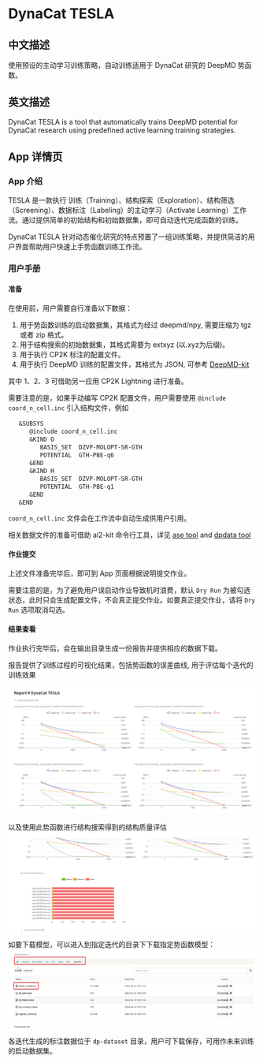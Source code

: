 # DynaCat TESLA

## 中文描述
使用预设的主动学习训练策略，自动训练适用于 DynaCat 研究的 DeepMD 势函数。

## 英文描述
DynaCat TESLA is a tool that automatically trains DeepMD potential for DynaCat research using predefined active learning training strategies.

## App 详情页

### App 介绍
TESLA 是一款执行 训练（Training）、结构探索（Exploration）、结构筛选（Screening）、数据标注（Labeling）的主动学习（Activate Learning）工作流。通过提供简单的初始结构和初始数据集，即可自动迭代完成函数的训练。

DynaCat TESLA 针对动态催化研究的特点预置了一组训练策略，并提供简洁的用户界面帮助用户快速上手势函数训练工作流。

### 用户手册

#### 准备
在使用前，用户需要自行准备以下数据：
1. 用于势函数训练的启动数据集，其格式为经过 deepmd/npy, 需要压缩为 tgz 或者 zip 格式。
2. 用于结构搜索的初始数据集，其格式需要为 extxyz (以.xyz为后缀)。
3. 用于执行 CP2K 标注的配置文件。
4. 用于执行 DeepMD 训练的配置文件，其格式为 JSON, 可参考 [DeepMD-kit](https://docs.deepmodeling.com/projects/deepmd/en/r2/train/index.html)

其中 1、2、3 可借助另一应用 CP2K Lightning 进行准备。

需要注意的是，如果手动编写 CP2K 配置文件，用户需要使用 `@include coord_n_cell.inc` 引入结构文件，例如

```
   &SUBSYS
      @include coord_n_cell.inc
      &KIND O
         BASIS_SET  DZVP-MOLOPT-SR-GTH
         POTENTIAL  GTH-PBE-q6
      &END
      &KIND H
         BASIS_SET  DZVP-MOLOPT-SR-GTH
         POTENTIAL  GTH-PBE-q1
      &END
   &END
```

`coord_n_cell.inc` 文件会在工作流中自动生成供用户引用。

相关数据文件的准备可借助 ai2-kit 命令行工具，详见 [ase tool](https://github.com/chenggroup/ai2-kit/blob/main/doc/manual/ase.md) and [dpdata tool](https://github.com/chenggroup/ai2-kit/blob/main/doc/manual/dpdata.md)


#### 作业提交
上述文件准备完毕后，即可到 App 页面根据说明提交作业。

需要注意的是，为了避免用户误启动作业导致机时浪费，默认 `Dry Run` 为被勾选状态，此时只会生成配置文件，不会真正提交作业。如要真正提交作业，请将 `Dry Run` 选项取消勾选。


#### 结果查看
作业执行完毕后，会在输出目录生成一份报告并提供相应的数据下载。

报告提供了训练过程的可视化结果，包括势函数的误差曲线, 用于评估每个迭代的训练效果

![report-train](img/dynacat-tesla-report-train.png)

以及使用此势函数进行结构搜索得到的结构质量评估
![report-md](img/dynacat-tesla-report-md.png)

如要下载模型，可以进入到指定迭代的目录下下载指定势函数模型：
![output](img/dynacat-tesla-output.png)

各迭代生成的标注数据位于 `dp-dataset` 目录，用户可下载保存，可用作未来训练的启动数据集。